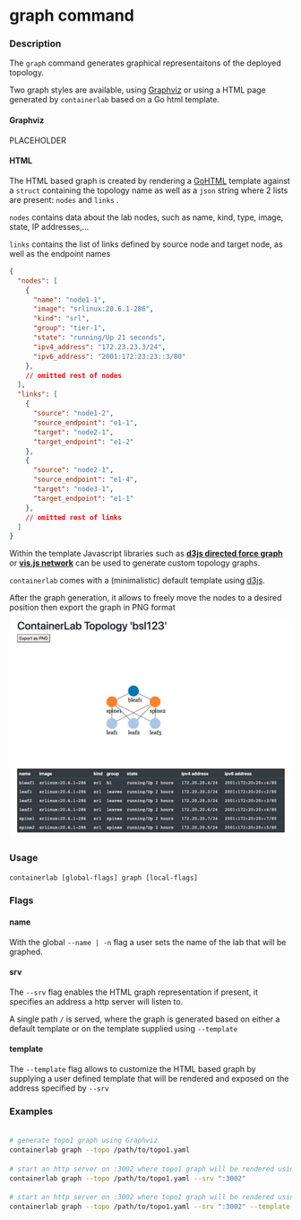 # graph command

### Description

The `graph` command generates graphical representaitons of the deployed topology.

Two graph styles are available, using [Graphviz](https://graphviz.org/) or using a HTML page generated by `containerlab` based on a Go html template.

#### Graphviz

PLACEHOLDER

#### HTML

The HTML based graph is created by rendering a [GoHTML](https://golang.org/pkg/html/template/) template against a `struct` containing the topology name as well as a `json` string where 2 lists are present: `nodes` and `links` .

`nodes` contains data about the lab nodes, such as name, kind, type, image, state, IP addresses,...

`links` contains the list of links defined by source node and target node, as well as the endpoint names

```json
{
  "nodes": [
    {
      "name": "node1-1",
      "image": "srlinux:20.6.1-286",
      "kind": "srl",
      "group": "tier-1",
      "state": "running/Up 21 seconds",
      "ipv4_address": "172.23.23.3/24",
      "ipv6_address": "2001:172:23:23::3/80"
    },
    // omitted rest of nodes
  ],
  "links": [
    {
      "source": "node1-2",
      "source_endpoint": "e1-1",
      "target": "node2-1",
      "target_endpoint": "e1-2"
    },
    {
      "source": "node2-1",
      "source_endpoint": "e1-4",
      "target": "node3-1",
      "target_endpoint": "e1-1"
    },
    // omitted rest of links 
  ]
}
```

Within the template Javascript libraries such as  [**d3js directed force graph**](https://observablehq.com/collection/@d3/d3-force) or [**vis.js network**](https://visjs.github.io/vis-network/docs/network/) can be used to generate custom topology graphs.

`containerlab` comes with a (minimalistic) default template using [d3js](https://github.com/d3/d3-force).

After the graph generation, it allows to freely move the nodes to a desired position then export the graph in PNG format

![default_graph](../images/html_topo.png)

### Usage

`containerlab [global-flags] graph [local-flags]`

### Flags

#### name

With the global `--name | -n` flag a user sets the name of the lab that will be graphed.

#### srv

The `--srv` flag enables the HTML graph representation if present, it specifies an address a http server will listen to.

A single path `/` is served, where the graph is generated based on either a default template or on the template supplied using `--template`

#### template

The `--template` flag allows to customize the HTML based graph by supplying a user defined template that will be rendered and exposed on the address specified by `--srv`


### Examples

```bash

# generate topo1 graph using Graphviz
containerlab graph --topo /path/to/topo1.yaml

# start an http server on :3002 where topo1 graph will be rendered using the default template
containerlab graph --topo /path/to/topo1.yaml --srv ":3002"

# start an http server on :3002 where topo1 graph will be rendered using a custom template my_template.html
containerlab graph --topo /path/to/topo1.yaml --srv ":3002" --template my_template.html
```